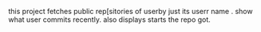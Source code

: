 this project fetches public rep[sitories of userby just its userr name .
 show what user commits recently.
 also displays starts the repo got.